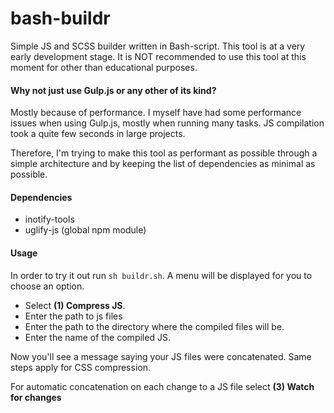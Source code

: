 # bash-buildr
Simple JS and SCSS builder written in Bash-script. This tool is at a very early development stage. It is NOT recommended to use this tool at this moment for other than educational purposes.

#### Why not just use Gulp.js or any other of its kind?
Mostly because of performance. I myself have had some performance issues when using Gulp.js, mostly when running many tasks. JS compilation took a quite few seconds in large projects. 

Therefore, I'm trying to make this tool as performant as possible through a simple architecture and by keeping the list of dependencies as minimal as possible.

#### Dependencies
- inotify-tools
- uglify-js (global npm module)

#### Usage
In order to try it out run ```sh buildr.sh```. A menu will be displayed for you to choose an option. 

- Select **(1) Compress JS**. 
- Enter the path to js files
- Enter the path to the directory where the compiled files will be.
- Enter the name of the compiled JS.

Now you'll see a message saying your JS files were concatenated. Same steps apply for CSS compression.

For automatic concatenation on each change to a JS file select **(3) Watch for changes**
